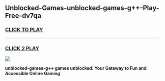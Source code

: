 
## Unblocked-Games-unblocked-games-g++-Play-Free-dv7qa
<h3>
<a href="https://premium76.site?title=unblocked-games-g++&ref=21A">CLICK TO PLAY</a></h3>
<hr>

<h3>
<a href="https://premium76.site?title=unblocked-games-g++&ref=21A">CLICK 2 PLAY</a>
  
</h3>

<a href="https://premium76.site?title=unblocked-games-g++&ref=21A"><img src="https://clearcache.store/games.png"></a>


**unblocked-games-g++ games unblocked: Your Gateway to Fun and Accessible Online Gaming**

